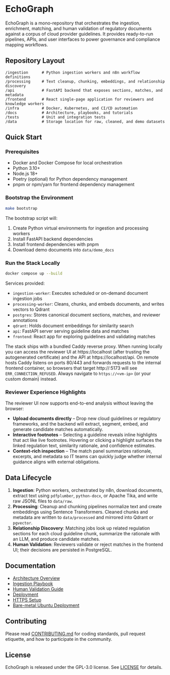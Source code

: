 # EchoGraph

EchoGraph is a mono-repository that orchestrates the ingestion, enrichment, matching, and
human validation of regulatory documents against a corpus of cloud provider guidelines.
It provides ready-to-run pipelines, APIs, and user interfaces to power governance and
compliance mapping workflows.

## Repository Layout

```
/ingestion      # Python ingestion workers and n8n workflow definitions
/processing     # Text cleanup, chunking, embeddings, and relationship discovery
/api            # FastAPI backend that exposes sections, matches, and metadata
/frontend       # React single-page application for reviewers and knowledge workers
/infra          # Docker, Kubernetes, and CI/CD automation
/docs           # Architecture, playbooks, and tutorials
/tests          # Unit and integration tests
/data           # Storage location for raw, cleaned, and demo datasets
```

## Quick Start

### Prerequisites

* Docker and Docker Compose for local orchestration
* Python 3.10+
* Node.js 18+
* Poetry (optional) for Python dependency management
* pnpm or npm/yarn for frontend dependency management

### Bootstrap the Environment

```bash
make bootstrap
```

The bootstrap script will:

1. Create Python virtual environments for ingestion and processing workers
2. Install FastAPI backend dependencies
3. Install frontend dependencies with pnpm
4. Download demo documents into `data/demo_docs`

### Run the Stack Locally

```bash
docker compose up --build
```

Services provided:

* `ingestion-worker`: Executes scheduled or on-demand document ingestion jobs
* `processing-worker`: Cleans, chunks, and embeds documents, and writes vectors to Qdrant
* `postgres`: Stores canonical document sections, matches, and reviewer annotations
* `qdrant`: Holds document embeddings for similarity search
* `api`: FastAPI server serving guideline data and matches
* `frontend`: React app for exploring guidelines and validating matches

The stack ships with a bundled Caddy reverse proxy. When running locally you can access the
reviewer UI at https://localhost (after trusting the autogenerated certificate) and the API at
https://localhost/api. On remote hosts Caddy listens on ports 80/443 and forwards requests to the
internal frontend container, so browsers that target http://<vm-ip>:5173 will see
`ERR_CONNECTION_REFUSED`. Always navigate to `https://<vm-ip>` (or your custom domain) instead.

### Reviewer Experience Highlights

The reviewer UI now supports end-to-end analysis without leaving the browser:

* **Upload documents directly** – Drop new cloud guidelines or regulatory frameworks, and the
  backend will extract, segment, embed, and generate candidate matches automatically.
* **Interactive footnotes** – Selecting a guideline reveals inline highlights that act like
  live footnotes. Hovering or clicking a highlight surfaces the linked regulation text,
  similarity rationale, and confidence estimates.
* **Context-rich inspection** – The match panel summarizes rationale, excerpts, and metadata so
  IT teams can quickly judge whether internal guidance aligns with external obligations.

## Data Lifecycle

1. **Ingestion**: Python workers, orchestrated by n8n, download documents, extract text
   using `pdfplumber`, `python-docx`, or Apache Tika, and write raw JSONL files to `data/raw`.
2. **Processing**: Cleanup and chunking pipelines normalize text and create embeddings using
   Sentence Transformers. Cleaned chunks and metadata are written to `data/processed` and
   mirrored into Qdrant or `pgvector`.
3. **Relationship Discovery**: Matching jobs look up related regulation sections for each
   cloud guideline chunk, summarize the rationale with an LLM, and produce candidate matches.
4. **Human Validation**: Reviewers validate or reject matches in the frontend UI; their
   decisions are persisted in PostgreSQL.

## Documentation

* [Architecture Overview](docs/architecture.md)
* [Ingestion Playbook](docs/ingestion.md)
* [Human Validation Guide](docs/validation.md)
* [Deployment](docs/deployment.md)
* [HTTPS Setup](docs/deployment.md#trust-the-autogenerated-certificate)
* [Bare-metal Ubuntu Deployment](docs/deployment.md#bare-metal-ubuntu-2204-contabo-vm-setup)

## Contributing

Please read [CONTRIBUTING.md](CONTRIBUTING.md) for coding standards, pull request etiquette,
and how to participate in the community.

## License

EchoGraph is released under the GPL-3.0 license. See [LICENSE](LICENSE) for details.
